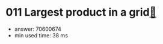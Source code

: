011 Largest product in a grid[:link:](http://projecteuler.net/problem=11)  
========================

- answer: 70600674 
- min used time: 38 ms

